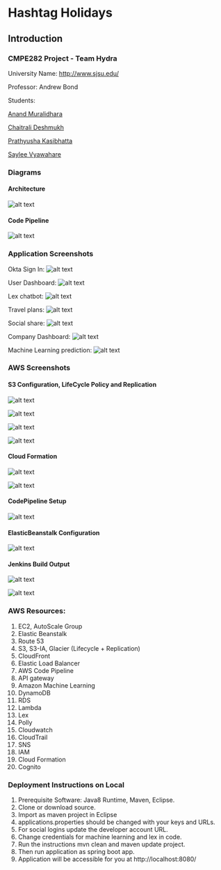 # Hashtag Holidays

## Introduction
 
### CMPE282 Project - Team Hydra
University Name: http://www.sjsu.edu/  

Professor: Andrew Bond

Students:

[Anand Muralidhara](https://www.linkedin.com/in/anandmuralidhara/)

[Chaitrali Deshmukh](https://www.linkedin.com/in/chaitrali-deshmukh-8610a9176/)

[Prathyusha Kasibhatta](https://www.linkedin.com/in/prathyusha-kasibhatta-5b39ab169/)

[Saylee Vyawahare](https://www.linkedin.com/in/saylee-vyawahare-51b59188/)

### Diagrams
#### Architecture
![alt text](https://github.com/AnandMuralidhar/TeamHydra-HashtagHolidays/blob/master/TravelEasyProject/images/ArchitectureDiagram.png)

#### Code Pipeline
![alt text](https://github.com/AnandMuralidhar/TeamHydra-HashtagHolidays/blob/master/TravelEasyProject/images/CICD.jpg)

### Application Screenshots

Okta Sign In:
![alt text](https://github.com/AnandMuralidhar/TeamHydra-HashtagHolidays/blob/master/TravelEasyProject/images/Okta_login.png)

User Dashboard:
![alt text](https://github.com/AnandMuralidhar/TeamHydra-HashtagHolidays/blob/master/TravelEasyProject/images/user_dashboard.png)

Lex chatbot:
![alt text](https://github.com/AnandMuralidhar/TeamHydra-HashtagHolidays/blob/master/TravelEasyProject/images/lex_chat.png)

Travel plans:
![alt text](https://github.com/AnandMuralidhar/TeamHydra-HashtagHolidays/blob/master/TravelEasyProject/images/Plans_list.png)

Social share:
![alt text](https://github.com/AnandMuralidhar/TeamHydra-HashtagHolidays/blob/master/TravelEasyProject/images/social_share.png)

Company Dashboard:
![alt text](https://github.com/AnandMuralidhar/TeamHydra-HashtagHolidays/blob/master/TravelEasyProject/images/Company_dashboard.png)

Machine Learning prediction:
![alt text](https://github.com/AnandMuralidhar/TeamHydra-HashtagHolidays/blob/master/TravelEasyProject/images/Prediction.png)

### AWS Screenshots

#### S3 Configuration, LifeCycle Policy and Replication
![alt text](https://github.com/AnandMuralidhar/TeamHydra-HashtagHolidays/blob/master/TravelEasyProject/images/S31.png)

![alt text](https://github.com/AnandMuralidhar/TeamHydra-HashtagHolidays/blob/master/TravelEasyProject/images/S32.png)

![alt text](https://github.com/AnandMuralidhar/TeamHydra-HashtagHolidays/blob/master/TravelEasyProject/images/S3LifeCycle.png)

![alt text](https://github.com/AnandMuralidhar/TeamHydra-HashtagHolidays/blob/master/TravelEasyProject/images/S3Replication.png)

#### Cloud Formation
![alt text](https://github.com/AnandMuralidhar/TeamHydra-HashtagHolidays/blob/master/TravelEasyProject/images/CF1.jpg)

![alt text](https://github.com/AnandMuralidhar/TeamHydra-HashtagHolidays/blob/master/TravelEasyProject/images/CF2.png)

#### CodePipeline Setup
![alt text](https://github.com/AnandMuralidhar/TeamHydra-HashtagHolidays/blob/master/TravelEasyProject/images/CICD_Stages.png)

#### ElasticBeanstalk Configuration
![alt text](https://github.com/AnandMuralidhar/TeamHydra-HashtagHolidays/blob/master/TravelEasyProject/images/EBSConfiguration.png)

#### Jenkins Build Output
![alt text](https://github.com/AnandMuralidhar/TeamHydra-HashtagHolidays/blob/master/TravelEasyProject/images/JenkinsBuildOutput.png)

![alt text](https://github.com/AnandMuralidhar/TeamHydra-HashtagHolidays/blob/master/TravelEasyProject/images/JenkinsBuildOutput.png)

### AWS Resources:

1.	EC2, AutoScale Group
2.	Elastic Beanstalk
3.	Route 53
4.	S3, S3-IA, Glacier (Lifecycle + Replication)
5.	CloudFront
6.	Elastic Load Balancer
7.	AWS Code Pipeline
8.	API gateway
9.	Amazon Machine Learning 
10.	DynamoDB 
11.	RDS
12.	Lambda 
13.	Lex
14.	Polly
15.	Cloudwatch
16.	CloudTrail 
17.	SNS
18.	IAM
19. Cloud Formation
20. Cognito

### Deployment Instructions on Local
1.	Prerequisite Software: Java8 Runtime, Maven, Eclipse.
2.	Clone or download source.
3.	Import as maven project in Eclipse
4.	applications.properties should be changed with your keys and URLs.
5.	For social logins update the developer account URL. 
6.	Change credentials for machine learning and lex in code.
7.	Run the instructions mvn clean and maven update project.
8.	Then run application as spring boot app.
9.	Application will be accessible for you  at http://localhost:8080/
